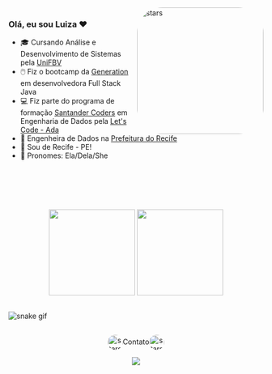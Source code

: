 <img align="right" alt="stars" height="250" style="border-radius:50px;" src="https://c.tenor.com/ViVV6oafqSUAAAAi/clouds-moon.gif">

### Olá, eu sou Luiza ♥
- :mortar_board: Cursando Análise e Desenvolvimento de Sistemas pela [UniFBV](https://www.wyden.com.br/unifbv)
- :computer_mouse: Fiz o bootcamp da [Generation](https://brazil.generation.org/) em desenvolvedora Full Stack Java
- :computer: Fiz parte do programa de formação [Santander Coders](https://letscode.com.br/processos-seletivos/santander-coders) em Engenharia de Dados pela [Let's Code - Ada](https://letscode.com.br/)
- :briefcase: Engenheira de Dados na [Prefeitura do Recife](https://www2.recife.pe.gov.br/)
- :house_with_garden: Sou de Recife - PE!
- :feet: Pronomes: Ela/Dela/She
<br><br><br><br>

##

<br>

<div align="center">
  <img height="170em" src="https://github-readme-stats.vercel.app/api?username=M4ppu&theme=dracula&include_all_commits=true&show_icons=true&count_private=true"/>
  <img height="170em" src="https://github-readme-stats.vercel.app/api/top-langs/?username=M4ppu&layout=compact&langs_count=7&theme=dracula"/>
</div>

<!-- ##

<div align="center">
<div style="display: inline_block"><br>
Aprimorando skills em <img align="center" alt="reticencias" height="20" style="border-radius:50px;" src="https://www.assefaz.org.br/portaldobeneficiario/public/images/reticencias_branco.gif">
<br><br>
• <img align="center" alt="python" height="40" width="40" src="https://raw.githubusercontent.com/devicons/devicon/master/icons/python/python-original.svg">
• <img align="center" alt="java" height="40" width="40" <img src="https://cdn.jsdelivr.net/gh/devicons/devicon/icons/java/java-original.svg" />
• <img align="center" alt="spring" height="40" width="40" src="https://cdn.jsdelivr.net/gh/devicons/devicon/icons/spring/spring-original.svg">
• <img align="center" alt="mysql" height="40" width="40" src="https://raw.githubusercontent.com/devicons/devicon/master/icons/mysql/mysql-original.svg">
•
<br> -->

##

![snake gif](https://github.com/M4ppu/M4ppu/blob/output/github-contribution-grid-snake.svg)

</div>

##

<div align="center"> 

<img align="center" alt="stars" height="30" style="border-radius:50px;" src="https://static.wixstatic.com/media/c525cf_8f90da3392914643af48aee39acd0307~mv2.gif">Contato<img align="center" alt="stars" height="30" style="border-radius:50px;" src="https://static.wixstatic.com/media/c525cf_8f90da3392914643af48aee39acd0307~mv2.gif">
  
  <a href="https://www.linkedin.com/in/luiza-lima-b1b348246/" target="_blank"><img src="https://img.shields.io/badge/-LinkedIn-%230077B5?style=for-the-badge&logo=linkedin&logoColor=white" target="_blank"></a>
  
</div>
